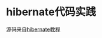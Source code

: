 # hibernate代码实践
源码来自[hibernate教程](https://www.tutorialspoint.com/hibernate/hibernate_criteria_queries.htm)